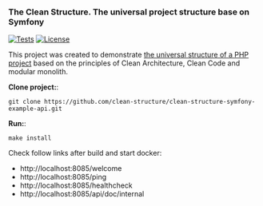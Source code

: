 ### The Clean Structure. The universal project structure base on Symfony
[![Tests](https://github.com/vendelev/Clean-Architecture-Laravel-Demo-Structure/actions/workflows/tests.yml/badge.svg)](https://github.com/clean-structure/clean-structure-symfony-example-api/actions/workflows/ci.yml)
[![License](https://img.shields.io/badge/License-MIT-blue.svg?style=flat-square)](https://github.com/clean-structure/clean-structure-symfony-example-api/blob/main/LICENSE)

This project was created to demonstrate [the universal structure of a PHP project](https://vendelev.github.io/Clean-Architecture-Laravel-Demo-Structure/clean-structure/) based on the principles of Clean Architecture, Clean Code and modular monolith.

**Clone project:**:
```shell
git clone https://github.com/clean-structure/clean-structure-symfony-example-api.git
```

**Run:**:
```shell
make install
```

Check follow links after build and start docker:
- http://localhost:8085/welcome
- http://localhost:8085/ping
- http://localhost:8085/healthcheck
- http://localhost:8085/api/doc/internal
